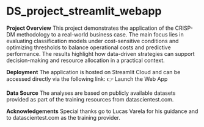 # DS_project_streamlit_webapp

**Project Overview**
This project demonstrates the application of the CRISP-DM methodology to a real-world business case. The main focus lies in evaluating classification models under cost-sensitive conditions and optimizing thresholds to balance operational costs and predictive performance. The results highlight how data-driven strategies can support decision-making and resource allocation in a practical context.

**Deployment**
The application is hosted on Streamlit Cloud and can be accessed directly via the following link:
👉 Launch the Web App

**Data Source**
The analyses are based on publicly available datasets provided as part of the training resources from datascientest.com.

**Acknowledgements**
Special thanks go to Lucas Varela for his guidance and to datascientest.com as the training provider.
